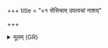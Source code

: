 +++
title = "०१ सेसिचाम् उपत्वचां नाशय्"

+++
<details><summary>मूलम् (GR)</summary>

+++(see Knobl 2007, 56; = PSK 20.59.1ab)+++सेसिचाम् उपत्वचां नाशय्- +++(nāśaya)+++  
-आ पुरुरूपाद् अभील्यं मुखात् ॥
</details>